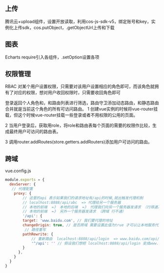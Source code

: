 ## 上传
腾讯云+upload组件，设置开放读取，利用cos-js-sdk-v5，绑定账号和key，实例化上传sdk，cos.putObject，.getObjectUrl上传和下载

## 图表
Echarts require引入各组件，.setOption设置各项

## 权限管理
RBAC 对某个用户设置权限，只需要对该用户设置相应的角色即可，而该角色就拥有了对应的权限，想对用户收回权限时，只需要收回角色即可

登录返回个人角色和，和路由列表进行筛选，路由守卫添加动态路由，和静态路由合并就是当前这个角色的所有可访问路由。
1 创建vue实例的时候将vue-router挂载，但这个时候vue-router挂载一些登录或者不用权限的公用的页面。

2 当用户登录后，获取用role，将role和路由表每个页面的需要的权限作比较，生成最终用户可访问的路由表。

3 调用router.addRoutes(store.getters.addRouters)添加用户可访问的路由。


## 跨域
vue.config.js
```js
module.exports = {
  devServer: {
   // 代理配置
    proxy: {
        // 这里的api 表示如果我们的请求地址有/api的时候,就出触发代理机制
        // localhost:8888/api/abc  => 代理给另一个服务器
        // 本地的前端  =》 本地的后端  =》 代理我们向另一个服务器发请求 （行得通）
        // 本地的前端  =》 另外一个服务器发请求 （跨域 行不通）
        '/api': {
        target: 'www.baidu.com', // 我们要代理的地址
        changeOrigin: true, // 是否跨域 需要设置此值为true 才可以让本地服务代理我们发出请求
         // 路径重写
        pathRewrite: {
            // 重新路由  localhost:8888/api/login  => www.baidu.com/api/login
            '^/api': '' // 假设我们想把 localhost:8888/api/login 变成www.baidu.com/login 就需要这么做 
        }
      },
    }
  }
}
```